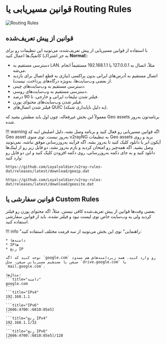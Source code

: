 # قوانین مسیریابی یا Routing Rules

![Routing Rules](../images/routing-rules.jpg)

## قوانین از پیش تعریف‌شده

با استفاده از قوانین مسیریابی از پیش تعریف‌شده، می‌تونید این تنظیمات رو برای کانفیگ‌ها اعمال کنید (به جز اشتراک **Normal**):

* دسترسی مستقیم به LAN. مثلاً، اتصال به 127.0.0.1 یا 192.168.1.1 مستقیماً انجام می‌شه.
* اتصال مستقیم به آدرس‌های ایرانی بدون پراکسی (نیازی به قطع اتصال برای بازدید از بعضی وب‌سایت‌ها، به‌ویژه درگاه‌های پرداخت، نیست).
* دسترسی مستقیم به وب‌سایت‌های چینی.
* دسترسی مستقیم به وب‌سایت‌های روسی.
* فیلتر شدن تبلیغات ایرانی و خارجی، تا 90 درصد.
* فیلتر شدن وب‌سایت‌های محتوای پورن.
* فیلتر شدن اتصال‌های QUIC (به دلیل ناپایداری شبکه).

معمولاً این بخش غیرفعاله، چون اول باید مطمئن بشید که Geo assets برنامه‌تون به‌روز شده.

!!! warning
    اگه قوانین مسیریابی رو فعال کنید و برنامه وصل نشه، دلیل اصلیش اینه که Geo asset به‌روز نیست. توی منوی v2rayNG به تنظیمات Geo assets برید و روی آیکون ابر یا دانلود کلیک کنید تا به‌روز بشه. اگه فرآیند به‌روزرسانی موفق نباشه، نمی‌تونید وصل بشید. اگه همه‌چیز رو امتحان کردید و بازم به‌روز نشد، دو فایل زیر رو از لینک‌ها دانلود کنید و به جای دکمه به‌روزرسانی، روی دکمه افزودن کلیک کنید و این دو فایل رو وارد کنید:

```title="GeoIP"
https://github.com/Loyalsoldier/v2ray-rules-dat/releases/latest/download/geoip.dat
```

```title="GeoSite"
https://github.com/Loyalsoldier/v2ray-rules-dat/releases/latest/download/geosite.dat
```

## قوانین سفارشی یا Custom Rules

بعضی وقت‌ها قوانین از پیش تعریف‌شده کافی نیستن. مثلاً، اگه محتوای پورن رو فیلتر کردید ولی یه وب‌سایت خاص توی لیست نبود و فیلتر نشده، باید از قوانین سفارشی استفاده کنید.

!!! info "راهنمایی"
    توی این بخش می‌تونید از سه فرمت مختلف استفاده کنید:

    * دامنه‌ها
    * IPها
    * رنج IP

    توجه کنید که اگه `google.com` رو وارد کنید، همه زیردامنه‌هاش هم مسدود می‌شن یا مستقیم مسیریابی می‌شن، مثل `drive.google.com` یا `mail.google.com`.

    مثال‌ها:
    ```title="دامنه"
    google.com
    ```
    ```title="IPv4"
    192.168.1.1
    ```
    ```title="IPv6"
    [2606:4700::6810:85e5]
    ```
    ```title="رنج IPv4"
    192.168.1.1/32
    ```
    ```title="رنج IPv6"
    [2606:4700::6810:85e5]/128
    ```

